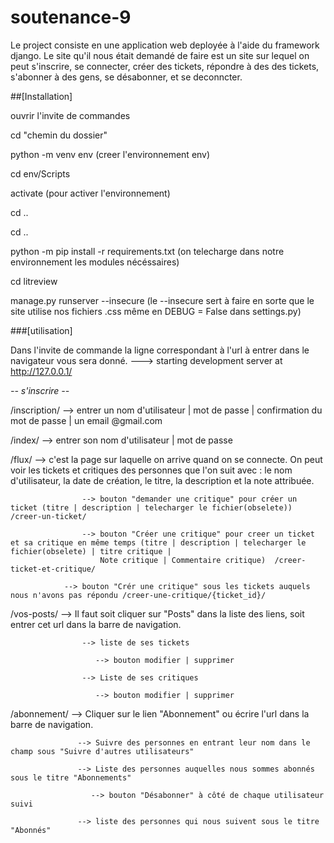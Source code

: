 # soutenance-9

Le project consiste en une application web deployée à l'aide du framework django. Le site qu'il nous était demandé de faire est un site sur lequel on peut s'inscrire, se connecter, créer des tickets, répondre à des des tickets, s'abonner à des gens, se désabonner, et se deconncter.

##[Installation]

ouvrir l'invite de commandes

cd "chemin du dossier"

python -m venv env (creer l'environnement env)

cd env/Scripts

activate (pour activer l'environnement)

cd ..

cd ..

python -m pip install -r requirements.txt (on telecharge dans notre environnement les modules nécéssaires)

cd  litreview

manage.py runserver --insecure (le --insecure sert à faire en sorte que le site utilise nos fichiers .css même en DEBUG = False dans settings.py)


###[utilisation]

Dans l'invite de commande la ligne correspondant à l'url à entrer dans le navigateur vous sera donné. 
---> starting development server at http://127.0.0.1/

*-- s'inscrire --*

/inscription/   --> entrer un nom d'utilisateur | mot de passe | confirmation du mot de passe | un email @gmail.com 

/index/         --> entrer son nom d'utilisateur | mot de passe

/flux/          --> c'est la page sur laquelle on arrive quand on se connecte. On peut voir les tickets et critiques des personnes que l'on suit avec : le nom d'utilisateur, la                     date de création, le titre, la description et la note attribuée. 

                    --> bouton "demander une critique" pour créer un ticket (titre | description | telecharger le fichier(obselete)) /creer-un-ticket/
                    
                    --> bouton "Créer une critique" pour creer un ticket et sa critique en même temps (titre | description | telecharger le fichier(obselete) | titre critique |
                        Note critique | Commentaire critique)  /creer-ticket-et-critique/
                        
                --> bouton "Crér une critique" sous les tickets auquels nous n'avons pas répondu /creer-une-critique/{ticket_id}/
                
                
/vos-posts/     --> Il faut soit cliquer sur "Posts" dans la liste des liens, soit entrer cet url dans la barre de navigation.

                    --> liste de ses tickets
                    
                       --> bouton modifier | supprimer  
                       
                    --> Liste de ses critiques 
                    
                       --> bouton modifier | supprimer
                       
                       
/abonnement/    --> Cliquer sur le lien "Abonnement" ou écrire l'url dans la barre de navigation.

                   --> Suivre des personnes en entrant leur nom dans le champ sous "Suivre d'autres utilisateurs"
                   
                   --> Liste des personnes auquelles nous sommes abonnés sous le titre "Abonnements"
                   
                      --> bouton "Désabonner" à côté de chaque utilisateur suivi
                      
                   --> liste des personnes qui nous suivent sous le titre "Abonnés"

